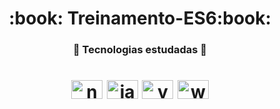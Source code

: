 <h1 align="center">:book: Treinamento-ES6:book:</h1>

<h3 align="center">🚀 Tecnologias estudadas 🚀</h3>

<h1 align="center">
 <img src="https://devicons.github.io/devicon/devicon.git/icons/npm/npm-original-wordmark.svg" alt="npm" width="50" height="30"/> <img src="https://devicons.github.io/devicon/devicon.git/icons/javascript/javascript-original.svg" alt="javascript" width="50" height="30"/> <img src="https://devicons.github.io/devicon/devicon.git/icons/yarn/yarn-original-wordmark.svg" alt="yarn" width="50" height="30"/>  <img src="https://devicons.github.io/devicon/devicon.git/icons/webpack/webpack-original-wordmark.svg" alt="webpack" width="50" height="30"/> 

